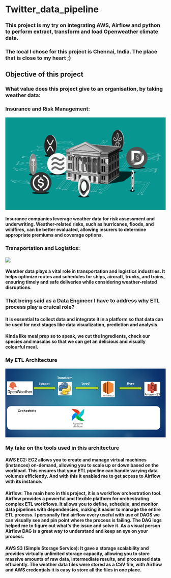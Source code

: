 # Twitter_data_pipeline

### This project is my try on integrating AWS, Airflow and python to perform extract, transform and load Openweather climate data.
### The local I chose for this project is Chennai, India. The place that is close to my heart ;)

## Objective of this project

### What value does this project give to an organisation, by taking weather data:
### Insurance and Risk Management:
  <img align="center" src="https://github.com/jayavarshini6/OpenWeather_data_pipeline/blob/master/header.gif">
  
#### Insurance companies leverage weather data for risk assessment and underwriting. Weather-related risks, such as hurricanes, floods, and wildfires, can be better evaluated, allowing insurers to determine appropriate premiums and coverage options.

### Transportation and Logistics:
  <img align="center" src="https://github.com/jayavarshini6/OpenWeather_data_pipeline/blob/master/Transportation-hero-2.gif">
  
#### Weather data plays a vital role in transportation and logistics industries. It helps optimize routes and schedules for ships, aircraft, trucks, and trains, ensuring timely and safe deliveries while considering weather-related disruptions.

### That being said as a Data Engineer I have to address why ETL process play a cruical role?

#### It is essential to collect data and integrate it in a platform so that data can be used for next stages like data visualization, prediction and analysis.
#### Kinda like meal prep so to speak, we cut the ingredients, check our species and masalas so that we can get an delicious and visually colourful meal.

### My ETL Architecture

<img align="center" src="https://github.com/jayavarshini6/OpenWeather_data_pipeline/blob/master/Archi.png">


### My take on the tools used in this architecture
#### AWS EC2: EC2 allows you to create and manage virtual machines (instances) on-demand, allowing you to scale up or down based on the workload. This ensures that your ETL pipeline can handle varying data volumes efficiently. And with this it enabled me to get access to Airflow with its instance.

#### Airflow: The main hero in this project, it is a workflow orchestration tool. Airflow provides a powerful and flexible platform for orchestrating complex ETL workflows. It allows you to define, schedule, and monitor data pipelines with dependencies, making it easier to manage the entire ETL process. I personally find airflow every useful with use of DAGS we can visually see and pin point where the process is failing. The DAG logs helped me to figure out what's the issue and solve it. As a visual person Airflow DAG is a great way to understand and keep an eye on your process.

#### AWS S3 (Simple Storage Service): It gave a storage scalability and provides virtually unlimited storage capacity, allowing you to store massive amounts of raw data, intermediate results, and processed data efficiently. The weather data files were stored as a CSV file, with Airflow and AWS credentials it is easy to store all the files in one place.
